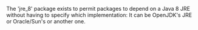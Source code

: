 The 'jre_8' package exists to permit packages to depend on a Java 8 JRE without
having to specify which implementation: It can be OpenJDK's JRE or Oracle/Sun's
or another one.
